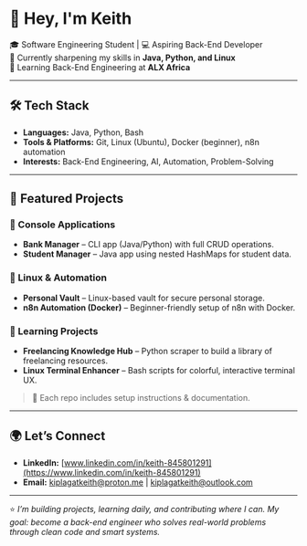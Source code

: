 # 👋 Hey, I'm Keith

🎓 Software Engineering Student | 💻 Aspiring Back-End Developer  
🚀 Currently sharpening my skills in **Java, Python, and Linux**  
🌱 Learning Back-End Engineering at **ALX Africa**  

---

## 🛠️ Tech Stack
- **Languages:** Java, Python, Bash  
- **Tools & Platforms:** Git, Linux (Ubuntu), Docker (beginner), n8n automation  
- **Interests:** Back-End Engineering, AI, Automation, Problem-Solving  

---

## 📌 Featured Projects

### 🔹 Console Applications
- **Bank Manager** – CLI app (Java/Python) with full CRUD operations.  
- **Student Manager** – Java app using nested HashMaps for student data.  

### 🔹 Linux & Automation
- **Personal Vault** – Linux-based vault for secure personal storage.  
- **n8n Automation (Docker)** – Beginner-friendly setup of n8n with Docker.  

### 🔹 Learning Projects
- **Freelancing Knowledge Hub** – Python scraper to build a library of freelancing resources.  
- **Linux Terminal Enhancer** – Bash scripts for colorful, interactive terminal UX.  

> 📸 Each repo includes setup instructions & documentation.  

---

## 🌍 Let’s Connect
- **LinkedIn:** [www.linkedin.com/in/keith-845801291](https://www.linkedin.com/in/keith-845801291)  
- **Email:** kiplagatkeith@proton.me | kiplagatkeith@outlook.com  

---

⭐️ *I’m building projects, learning daily, and contributing where I can. My goal: become a back-end engineer who solves real-world problems through clean code and smart systems.*
